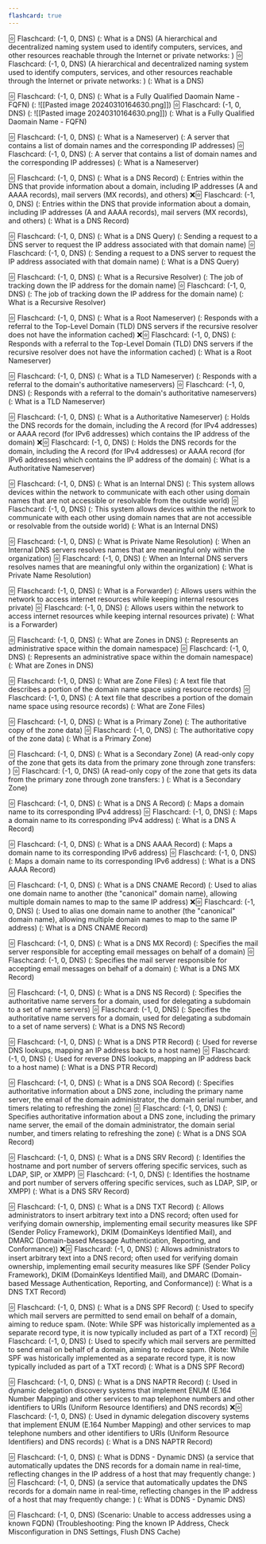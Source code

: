 ```yaml
---
flashcard: true
---
```


🃟 Flaschcard: (-1, 0, DNS) (: What is a DNS) (A hierarchical and decentralized naming system used to identify computers, services, and other resources reachable through the Internet or private networks: )
🃟 Flaschcard: (-1, 0, DNS) (A hierarchical and decentralized naming system used to identify computers, services, and other resources reachable through the Internet or private networks: ) (: What is a DNS)

🃟 Flaschcard: (-1, 0, DNS) (: What is a Fully Qualified Daomain Name - FQFN) (: ![[Pasted image 20240310164630.png]])
🃟 Flaschcard: (-1, 0, DNS) (: ![[Pasted image 20240310164630.png]]) (: What is a Fully Qualified Daomain Name - FQFN)

🃟 Flaschcard: (-1, 0, DNS) (: What is a Nameserver) (: A server that contains a list of domain names and the corresponding IP addresses)
🃟 Flaschcard: (-1, 0, DNS) (: A server that contains a list of domain names and the corresponding IP addresses) (: What is a Nameserver)

🃟 Flaschcard: (-1, 0, DNS) (: What is a DNS Record) (: Entries within the DNS that provide information about a domain, including IP addresses (A and AAAA records), mail servers (MX records), and others)
❌️🃟 Flaschcard: (-1, 0, DNS) (: Entries within the DNS that provide information about a domain, including IP addresses (A and AAAA records), mail servers (MX records), and others) (: What is a DNS Record)

🃟 Flaschcard: (-1, 0, DNS) (: What is a DNS Query) (: Sending a request to a DNS server to request the IP address associated with that domain name)
🃟 Flaschcard: (-1, 0, DNS) (: Sending a request to a DNS server to request the IP address associated with that domain name) (: What is a DNS Query)

🃟 Flaschcard: (-1, 0, DNS) (: What is a Recursive Resolver) (: The job of tracking down the IP address for the domain name)
🃟 Flaschcard: (-1, 0, DNS) (: The job of tracking down the IP address for the domain name) (: What is a Recursive Resolver)

🃟 Flaschcard: (-1, 0, DNS) (: What is a Root Nameserver) (: Responds with a referral to the Top-Level Domain (TLD) DNS servers  if the recursive resolver does not have the information cached)
❌️🃟 Flaschcard: (-1, 0, DNS) (: Responds with a referral to the Top-Level Domain (TLD) DNS servers  if the recursive resolver does not have the information cached) (: What is a Root Nameserver)

🃟 Flaschcard: (-1, 0, DNS) (: What is a TLD Nameserver) (: Responds with a referral to the domain's authoritative nameservers)
🃟 Flaschcard: (-1, 0, DNS) (: Responds with a referral to the domain's authoritative nameservers) (: What is a TLD Nameserver)

🃟 Flaschcard: (-1, 0, DNS) (: What is a Authoritative Nameserver) (: Holds the DNS records for the domain, including the A record (for IPv4 addresses) or AAAA record (for IPv6 addresses) which contains the IP address of the domain)
❌️🃟 Flaschcard: (-1, 0, DNS) (: Holds the DNS records for the domain, including the A record (for IPv4 addresses) or AAAA record (for IPv6 addresses) which contains the IP address of the domain) (: What is a Authoritative Nameserver)

🃟 Flaschcard: (-1, 0, DNS) (: What is an Internal DNS) (: This system allows devices within the network to communicate with each other using domain names that are not accessible or resolvable from the outside world)
🃟 Flaschcard: (-1, 0, DNS) (: This system allows devices within the network to communicate with each other using domain names that are not accessible or resolvable from the outside world) (: What is an Internal DNS)

🃟 Flaschcard: (-1, 0, DNS) (: What is Private Name Resolution) (: When an Internal DNS servers resolves names that are meaningful only within the organization)
🃟 Flaschcard: (-1, 0, DNS) (: When an Internal DNS servers resolves names that are meaningful only within the organization) (: What is Private Name Resolution)

🃟 Flaschcard: (-1, 0, DNS) (: What is a Forwarder) (: Allows users within the network to access internet resources while keeping internal resources private)
🃟 Flaschcard: (-1, 0, DNS) (: Allows users within the network to access internet resources while keeping internal resources private) (: What is a Forwarder)

🃟 Flaschcard: (-1, 0, DNS) (: What are Zones in DNS) (: Represents an administrative space within the domain namespace)
🃟 Flaschcard: (-1, 0, DNS) (: Represents an administrative space within the domain namespace) (: What are Zones in DNS)

🃟 Flaschcard: (-1, 0, DNS) (: What are Zone Files) (: A text file that describes a portion of the domain name space using resource records)
🃟 Flaschcard: (-1, 0, DNS) (: A text file that describes a portion of the domain name space using resource records) (: What are Zone Files)

🃟 Flaschcard: (-1, 0, DNS) (: What is a Primary Zone) (: The authoritative copy of the zone data)
🃟 Flaschcard: (-1, 0, DNS) (: The authoritative copy of the zone data) (: What is a Primary Zone)

🃟 Flaschcard: (-1, 0, DNS) (: What is a Secondary Zone) (A read-only copy of the zone that gets its data from the primary zone through zone transfers: )
🃟 Flaschcard: (-1, 0, DNS) (A read-only copy of the zone that gets its data from the primary zone through zone transfers: ) (: What is a Secondary Zone)

🃟 Flaschcard: (-1, 0, DNS) (: What is a DNS A Record) (: Maps a domain name to its corresponding IPv4 address)
🃟 Flaschcard: (-1, 0, DNS) (: Maps a domain name to its corresponding IPv4 address) (: What is a DNS A Record)

🃟 Flaschcard: (-1, 0, DNS) (: What is a DNS AAAA Record) (: Maps a domain name to its corresponding IPv6 address)
🃟 Flaschcard: (-1, 0, DNS) (: Maps a domain name to its corresponding IPv6 address) (: What is a DNS AAAA Record)

🃟 Flaschcard: (-1, 0, DNS) (: What is a DNS CNAME Record) (: Used to alias one domain name to another (the "canonical" domain name), allowing multiple domain names to map to the same IP address)
❌️🃟 Flaschcard: (-1, 0, DNS) (: Used to alias one domain name to another (the "canonical" domain name), allowing multiple domain names to map to the same IP address) (: What is a DNS CNAME Record)

🃟 Flaschcard: (-1, 0, DNS) (: What is a DNS MX Record) (: Specifies the mail server responsible for accepting email messages on behalf of a domain)
🃟 Flaschcard: (-1, 0, DNS) (: Specifies the mail server responsible for accepting email messages on behalf of a domain) (: What is a DNS MX Record)

🃟 Flaschcard: (-1, 0, DNS) (: What is a DNS NS Record) (: Specifies the authoritative name servers for a domain, used for delegating a subdomain to a set of name servers)
🃟 Flaschcard: (-1, 0, DNS) (: Specifies the authoritative name servers for a domain, used for delegating a subdomain to a set of name servers) (: What is a DNS NS Record)

🃟 Flaschcard: (-1, 0, DNS) (: What is a DNS PTR Record) (: Used for reverse DNS lookups, mapping an IP address back to a host name)
🃟 Flaschcard: (-1, 0, DNS) (: Used for reverse DNS lookups, mapping an IP address back to a host name) (: What is a DNS PTR Record)

🃟 Flaschcard: (-1, 0, DNS) (: What is a DNS SOA Record) (: Specifies authoritative information about a DNS zone, including the primary name server, the email of the domain administrator, the domain serial number, and timers relating to refreshing the zone)
🃟 Flaschcard: (-1, 0, DNS) (: Specifies authoritative information about a DNS zone, including the primary name server, the email of the domain administrator, the domain serial number, and timers relating to refreshing the zone) (: What is a DNS SOA Record)

🃟 Flaschcard: (-1, 0, DNS) (: What is a DNS SRV Record) (: Identifies the hostname and port number of servers offering specific services, such as LDAP, SIP, or XMPP)
🃟 Flaschcard: (-1, 0, DNS) (: Identifies the hostname and port number of servers offering specific services, such as LDAP, SIP, or XMPP) (: What is a DNS SRV Record)

🃟 Flaschcard: (-1, 0, DNS) (: What is a DNS TXT Record) (: Allows administrators to insert arbitrary text into a DNS record; often used for verifying domain ownership, implementing email security measures like SPF (Sender Policy Framework), DKIM (DomainKeys Identified Mail), and DMARC (Domain-based Message Authentication, Reporting, and Conformance))
❌️🃟 Flaschcard: (-1, 0, DNS) (: Allows administrators to insert arbitrary text into a DNS record; often used for verifying domain ownership, implementing email security measures like SPF (Sender Policy Framework), DKIM (DomainKeys Identified Mail), and DMARC (Domain-based Message Authentication, Reporting, and Conformance)) (: What is a DNS TXT Record)

🃟 Flaschcard: (-1, 0, DNS) (: What is a DNS SPF Record) (: Used to specify which mail servers are permitted to send email on behalf of a domain, aiming to reduce spam. (Note: While SPF was historically implemented as a separate record type, it is now typically included as part of a TXT record)
🃟 Flaschcard: (-1, 0, DNS) (: Used to specify which mail servers are permitted to send email on behalf of a domain, aiming to reduce spam. (Note: While SPF was historically implemented as a separate record type, it is now typically included as part of a TXT record) (: What is a DNS SPF Record)

🃟 Flaschcard: (-1, 0, DNS) (: What is a DNS NAPTR Record) (: Used in dynamic delegation discovery systems that implement ENUM (E.164 Number Mapping) and other services to map telephone numbers and other identifiers to URIs (Uniform Resource Identifiers) and DNS records)
❌️🃟 Flaschcard: (-1, 0, DNS) (: Used in dynamic delegation discovery systems that implement ENUM (E.164 Number Mapping) and other services to map telephone numbers and other identifiers to URIs (Uniform Resource Identifiers) and DNS records) (: What is a DNS NAPTR Record)

🃟 Flaschcard: (-1, 0, DNS) (: What is DDNS - Dynamic DNS) (a service that automatically updates the DNS records for a domain name in real-time, reflecting changes in the IP address of a host that may frequently change: )
🃟 Flaschcard: (-1, 0, DNS) (a service that automatically updates the DNS records for a domain name in real-time, reflecting changes in the IP address of a host that may frequently change: ) (: What is DDNS - Dynamic DNS)

🃟 Flaschcard: (-1, 0, DNS) (Scenario: Unable to access addresses using a known FQDN) (Troubleshooting: Ping the known IP Address, Check Misconfiguration in DNS Settings, Flush DNS Cache)

